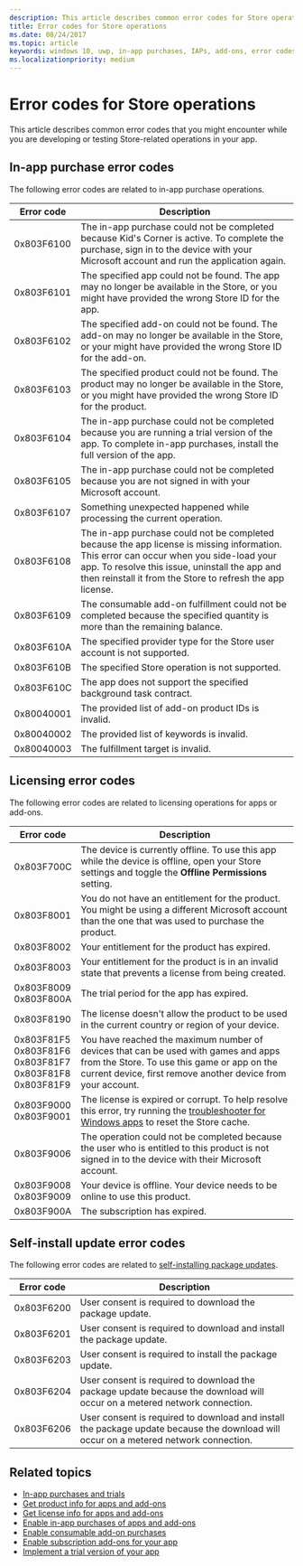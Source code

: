 ```yaml
---
description: This article describes common error codes for Store operations for apps and add-ons, including in-app purchasing, licensing, and self-install app updates.
title: Error codes for Store operations
ms.date: 08/24/2017
ms.topic: article
keywords: windows 10, uwp, in-app purchases, IAPs, add-ons, error codes
ms.localizationpriority: medium
---
```

# Error codes for Store operations

<!-- confirm whether symbolic names are defined for app developers, or do they just handle direct error code values -->

This article describes common error codes that you might encounter while you are developing or testing Store-related operations in your app.

## In-app purchase error codes

The following error codes are related to in-app purchase operations.

|  Error code  |  Description  |
|--------------|---------------|
| 0x803F6100   | The in-app purchase could not be completed because Kid's Corner is active. To complete the purchase, sign in to the device with your Microsoft account and run the application again.               |
| 0x803F6101   | The specified app could not be found. The app may no longer be available in the Store, or you might have provided the wrong Store ID for the app.     |
| 0x803F6102   | The specified add-on could not be found. The add-on may no longer be available in the Store, or your  might have provided the wrong Store ID for the add-on.                                               |
| 0x803F6103   | The specified product could not be found. The product may no longer be available in the Store, or you might have provided the wrong Store ID for the product.                                          |
| 0x803F6104   | The in-app purchase could not be completed because you are running a trial version of the app. To complete in-app purchases, install the full version of the app.               |
| 0x803F6105   | The in-app purchase could not be completed because you are not signed in with your Microsoft account.                                              |
| 0x803F6107   | Something unexpected happened while processing the current operation.                                             |
| 0x803F6108   | The in-app purchase could not be completed because the app license is missing information. This error can occur when you side-load your app. To resolve this issue, uninstall the app and then reinstall it from the Store to refresh the app license.                                          |
| 0x803F6109   | The consumable add-on fulfillment could not be completed because the specified quantity is more than the remaining balance.        |
| 0x803F610A   | The specified provider type for the Store user account is not supported.                                            |
| 0x803F610B   | The specified Store operation is not supported.                                             |
| 0x803F610C   | The app does not support the specified background task contract.                                             |
| 0x80040001   | The provided list of add-on product IDs is invalid.                        |
| 0x80040002   | The provided list of keywords is invalid.                   |
| 0x80040003   | The fulfillment target is invalid.                       |

## Licensing error codes

The following error codes are related to licensing operations for apps or add-ons.

|  Error code  |  Description  |
|--------------|---------------|
| 0x803F700C   | The device is currently offline. To use this app while the device is offline, open your Store settings and toggle the **Offline Permissions** setting.            |
| 0x803F8001   | You do not have an entitlement for the product. You might be using a different Microsoft account than the one that was used to purchase the product.           |
| 0x803F8002   | Your entitlement for the product has expired.           |
| 0x803F8003   | Your entitlement for the product is in an invalid state that prevents a license from being created.   |
| 0x803F8009<br/>0x803F800A   | The trial period for the app has expired.   |
| 0x803F8190   |  The license doesn't allow the product to be used in the current country or region of your device.  |
| 0x803F81F5<br/>0x803F81F6<br/>0x803F81F7<br/>0x803F81F8<br/>0x803F81F9   |  You have reached the maximum number of devices that can be used with games and apps from the Store. To use this game or app on the current device, first remove another device from your account.  |
| 0x803F9000<br/>0x803F9001    |  The license is expired or corrupt. To help resolve this error, try running the [troubleshooter for Windows apps](https://support.microsoft.com/help/4027498/windows-run-the-troubleshooter-for-windows-apps) to reset the Store cache.     |
| 0x803F9006    |  The operation could not be completed because the user who is entitled to this product is not signed in to the device with their Microsoft account.            |
| 0x803F9008<br/>0x803F9009    |  Your device is offline. Your device needs to be online to use this product.            |
| 0x803F900A    |  The subscription has expired.            |


## Self-install update error codes

The following error codes are related to [self-installing package updates](../packaging/self-install-package-updates.md).

|  Error code  |  Description  |
|--------------|---------------|
| 0x803F6200   | User consent is required to download the package update.               |
| 0x803F6201   | User consent is required to download and install the package update.                                                  |
| 0x803F6203   | User consent is required to install the package update.                                         |
| 0x803F6204   | User consent is required to download the package update because the download will occur on a metered network connection.                                             |
| 0x803F6206   | User consent is required to download and install the package update because the download will occur on a metered network connection.     |


## Related topics

* [In-app purchases and trials](in-app-purchases-and-trials.md)
* [Get product info for apps and add-ons](get-product-info-for-apps-and-add-ons.md)
* [Get license info for apps and add-ons](get-license-info-for-apps-and-add-ons.md)
* [Enable in-app purchases of apps and add-ons](enable-in-app-purchases-of-apps-and-add-ons.md)
* [Enable consumable add-on purchases](enable-consumable-add-on-purchases.md)
* [Enable subscription add-ons for your app](enable-subscription-add-ons-for-your-app.md)
* [Implement a trial version of your app](implement-a-trial-version-of-your-app.md)
